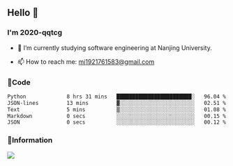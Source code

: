 ## Hello 👋


### I'm 2020-qqtcg

- 🔭 I’m currently studying software engineering at Nanjing University. 
<!-- - 🌱 I’m currently learning MLsys and -->
<!-- - 👯 I’m looking to collaborate on ... -->
<!-- - 🤔 I’m looking for help with ... -->
<!-- - 💬 Ask me about ... -->
- 📫 How to reach me: mj1921761583@gmail.com
<!-- - 😄 Pronouns: ... -->
<!-- - ⚡ Fun fact: ... -->

### 🌱Code
<!--START_SECTION:waka-->

```txt
Python             8 hrs 31 mins   ████████████████████████░   96.04 %
JSON-lines         13 mins         ▓░░░░░░░░░░░░░░░░░░░░░░░░   02.51 %
Text               5 mins          ▒░░░░░░░░░░░░░░░░░░░░░░░░   01.08 %
Markdown           0 secs          ░░░░░░░░░░░░░░░░░░░░░░░░░   00.15 %
JSON               0 secs          ░░░░░░░░░░░░░░░░░░░░░░░░░   00.12 %
```

<!--END_SECTION:waka-->

### 💬Information
![](https://github-readme-stats.vercel.app/api?username=2020-qqtcg&theme=buefy&hide_border=false)


<!-- <div align="center"> <img src="https://github-readme-activity-graph.vercel.app/graph?username=2020-qqtcg&theme=minimal" /> </div> -->


